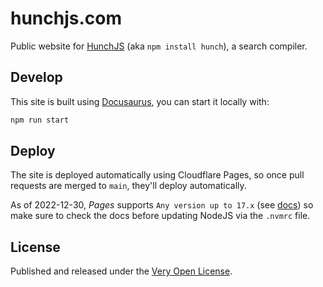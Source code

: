 # hunchjs.com

Public website for [HunchJS](https://github.com/tobiaslabs/hunch) (aka `npm install hunch`), a search compiler.

## Develop

This site is built using [Docusaurus](https://docusaurus.io/), you can start it locally with:

```bash
npm run start
```

## Deploy

The site is deployed automatically using Cloudflare Pages, so once pull requests are merged to `main`, they'll deploy automatically.

As of 2022-12-30, *Pages* supports `Any version up to 17.x` (see [docs](https://developers.cloudflare.com/pages/platform/build-configuration#language-support-and-tools)) so make sure to check the docs before updating NodeJS via the `.nvmrc` file.

## License

Published and released under the [Very Open License](http://veryopenlicense.com).
